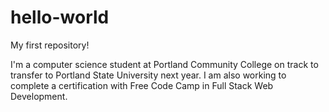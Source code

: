 # hello-world
My first repository!

I'm a computer science student at Portland Community College on track to transfer to Portland State University next year. I am also working to complete a certification with Free Code Camp in Full Stack Web Development.
